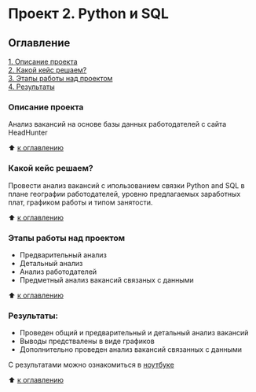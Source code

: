 # Проект 2. Python и SQL

## Оглавление  
[1. Описание проекта](./README.md#Описание-проекта)  
[2. Какой кейс решаем?](./README.md#Какой-кейс-решаем)  
[3. Этапы работы над проектом](./README.md#Этапы-работы-над-проектом)  
[4. Результаты](./README.md#Результаты)    


### Описание проекта    
Анализ вакансий на основе базы данных работодателей с сайта HeadHunter

:arrow_up: [к оглавлению](README.md#Оглавление)


### Какой кейс решаем?    
Провести анализ вакансий с ипользованием связки Python and SQL в плане географии работодателей, уровню предлагаемых заработных плат, графиком работы и типом занятости.


:arrow_up: [к оглавлению](README.md#Оглавление)


### Этапы работы над проектом  
- Предварительный анализ
- Детальный анализ
- Анализ работодателей
- Предметный анализ вакансий связаных с данными

:arrow_up: [к оглавлению](README.md#Оглавление)


### Результаты:  
- Проведен общий и предварительный и детальный анализ вакансий
- Выводы предствалены в виде графиков
- Дополнительно проведен анализ вакансий связанных с данными

C результатами можно ознакомиться в [ноутбуке](Project_1_Python_and_SQL.ipynb)

:arrow_up: [к оглавлению](README.md#Оглавление)
